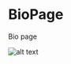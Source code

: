 # BioPage

Bio page

![alt text](https://github.com/LarryHunter/BioPage/tree/main/images/Screenshot.png?raw=true)
